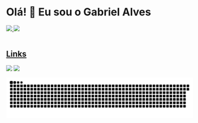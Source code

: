 <div>
 <h1>Olá! 👋 Eu sou o Gabriel Alves</h1>
 </div>

 <div>
 
  <a href="https://github.com/gabrizl">
  <img height="160em" src="https://github-readme-stats.vercel.app/api?username=gabrizl&show_icons=true&theme=omni&include_all_commits=true&count_private=true"/>
  <img height="160em" src="https://github-readme-stats.vercel.app/api/top-langs/?username=gabrizl&layout=compact&langs_count=7&theme=omni"/>
</div>
 
<br>
 
<div> 
  <h2>Links</h2>
  <a href = "mailto:gsilva.br@hotmail.com"><img src="https://img.shields.io/badge/-Hotmail-%23333?style=for-the-badge&logo=gmail&logoColor=white" target="_blank"></a>
  <a href="https://www.linkedin.com/in/gabriel-alves-103893215/" target="_blank"><img src="https://img.shields.io/badge/-LinkedIn-%230077B5?style=for-the-badge&logo=linkedin&logoColor=white" target="_blank"></a> 
 </div>

  ![Snake animation](https://github.com/gabrizl/gabrizl/blob/output/github-contribution-grid-snake.svg)

